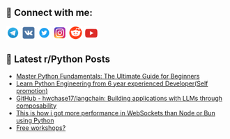 ## 🔎 Connect with me:
[<img src="https://github.com/bullbesh/bullbesh/blob/main/images/Telegram.png" width="32" height="32" />](https://t.me/bullbesh)
[<img src="https://github.com/bullbesh/bullbesh/blob/main/images/VK.png" width="32" height="32" />](https://vk.com/bullbesh)
[<img src="https://github.com/bullbesh/bullbesh/blob/main/images/Twitter.png" width="32" height="32" />](https://twitter.com/bullbesh1)
[<img src="https://github.com/bullbesh/bullbesh/blob/main/images/Instagram.png" width="32" height="32" />](https://www.instagram.com/bullbesh)
[<img src="https://github.com/bullbesh/bullbesh/blob/main/images/Reddit.png" width="32" height="32" />](https://www.reddit.com/user/bullbesh)
[<img src="https://github.com/bullbesh/bullbesh/blob/main/images/YouTube.png" width="32" height="32" />](https://www.youtube.com/channel/UCtfjRs6uzgq5mfm8S06WTcg)

## 📕 Latest r/Python Posts
<!-- BLOG-POST-LIST:START -->
- [Master Python Fundamentals: The Ultimate Guide for Beginners](https://www.reddit.com/r/Python/comments/yt6mdt/master_python_fundamentals_the_ultimate_guide_for/)
- [Learn Python Engineering from 6 year experienced Developer&lpar;Self promotion&rpar;](https://www.reddit.com/r/Python/comments/yt423k/learn_python_engineering_from_6_year_experienced/)
- [GitHub - hwchase17/langchain: Building applications with LLMs through composability](https://www.reddit.com/r/Python/comments/yt3r01/github_hwchase17langchain_building_applications/)
- [This is how i got more performance in WebSockets than Node or Bun using Python](https://www.reddit.com/r/Python/comments/yt3j70/this_is_how_i_got_more_performance_in_websockets/)
- [Free workshops?](https://www.reddit.com/r/Python/comments/ysztmj/free_workshops/)
<!-- BLOG-POST-LIST:END -->
